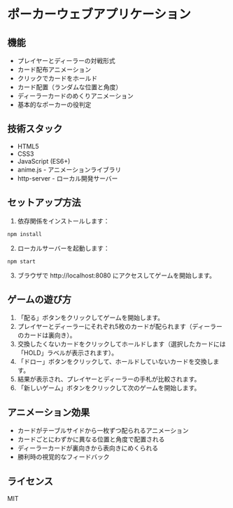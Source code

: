 # ポーカーウェブアプリケーション

## 機能

- プレイヤーとディーラーの対戦形式
- カード配布アニメーション
- クリックでカードをホールド
- カード配置（ランダムな位置と角度）
- ディーラーカードのめくりアニメーション
- 基本的なポーカーの役判定

## 技術スタック

- HTML5
- CSS3
- JavaScript (ES6+)
- anime.js - アニメーションライブラリ
- http-server - ローカル開発サーバー

## セットアップ方法

1. 依存関係をインストールします：

```
npm install
```

2. ローカルサーバーを起動します：

```
npm start
```

3. ブラウザで http://localhost:8080 にアクセスしてゲームを開始します。

## ゲームの遊び方

1. 「配る」ボタンをクリックしてゲームを開始します。
2. プレイヤーとディーラーにそれぞれ5枚のカードが配られます（ディーラーのカードは裏向き）。
3. 交換したくないカードをクリックしてホールドします（選択したカードには「HOLD」ラベルが表示されます）。
4. 「ドロー」ボタンをクリックして、ホールドしていないカードを交換します。
5. 結果が表示され、プレイヤーとディーラーの手札が比較されます。
6. 「新しいゲーム」ボタンをクリックして次のゲームを開始します。

## アニメーション効果

- カードがテーブルサイドから一枚ずつ配られるアニメーション
- カードごとにわずかに異なる位置と角度で配置される
- ディーラーカードが裏向きから表向きにめくられる
- 勝利時の視覚的なフィードバック

## ライセンス

MIT
